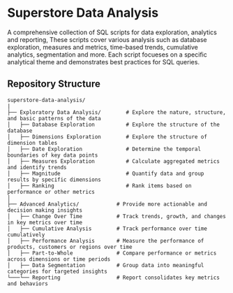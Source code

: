 # Superstore Data Analysis

A comprehensive collection of SQL scripts for data exploration, analytics and reporting, These scripts cover various analysis such as database exploration, measures and metrics, time-based trends, cumulative analytics, segmentation and more. Each script focueses on a specific analytical theme and demonstrates best practices for SQL queries.


## Repository Structure
```
superstore-data-analysis/
|
├── Exploratory Data Analysis/        # Explore the nature, structure, and basic patterns of the data
│   ├── Database Exploration          # Explore the structure of the database
│   ├── Dimensions Exploration        # Explore the structure of dimension tables
│   ├── Date Exploration              # Determine the temporal boundaries of key data points 
│   ├── Measures Exploration          # Calculate aggregated metrics and identify trends
│   ├── Magnitude                     # Quantify data and group results by specific dimensions
│   ├── Ranking                       # Rank items based on performance or other metrics
│
├── Advanced Analytics/            # Provide more actionable and decision making insights 
│   ├── Change Over Time           # Track trends, growth, and changes in key metrics over time  
│   ├── Cumulative Analysis        # Track performance over time cumulatively
│   ├── Performance Analysis       # Measure the performance of products, customers or regions over time
│   ├── Part-to-Whole              # Compare performance or metrics across dimensions or time periods
│   ├── Data Segmentation          # Group data into meaningful categories for targeted insights
└───└── Reporting                  # Report consolidates key metrics and behaviors
```
